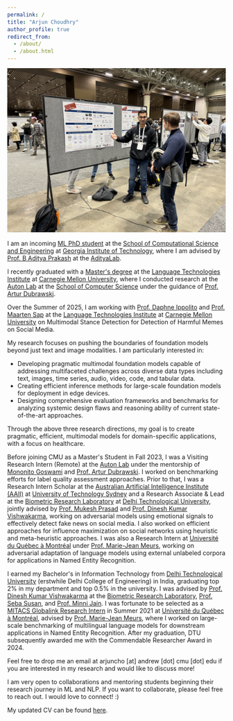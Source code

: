 ```yaml
---
permalink: /
title: "Arjun Choudhry"
author_profile: true
redirect_from: 
  - /about/
  - /about.html
---
```


<img src="../images/NeurIPS_Pic.jpg" 
     alt="Presenting AQuA and JoLT at NeurIPS 2023 at New Orleans" 
     title="NeurIPS 2023">

I am an incoming [ML PhD student](https://ml.gatech.edu/phd) at the [School of Computational Science and Engineering](https://cse.gatech.edu/) at [Georgia Institute of Technology](https://www.gatech.edu/), where I am advised by [Prof. B Aditya Prakash](https://faculty.cc.gatech.edu/~badityap/) at the [AdityaLab](https://adityalab.cc.gatech.edu/index.html).

I recently graduated with a [Master's degree](https://www.lti.cs.cmu.edu/people/students/choudhry-arjun.html) at the [Language Technologies Institute](https://www.lti.cs.cmu.edu/) at [Carnegie Mellon University](https://www.cmu.edu/), where I conducted research at the [Auton Lab](https://autonlab.org/) at the [School of Computer Science](https://www.cs.cmu.edu/) under the guidance of [Prof. Artur Dubrawski](https://www.ri.cmu.edu/ri-faculty/artur-w-dubrawski/).

Over the Summer of 2025, I am working with [Prof. Daphne Ippolito](https://www.daphnei.com/) and [Prof. Maarten Sap](https://maartensap.com/) at the [Language Technologies Institute](https://www.lti.cs.cmu.edu/) at [Carnegie Mellon University](https://www.cmu.edu/) on Multimodal Stance Detection for Detection of Harmful Memes on Social Media.

My research focuses on pushing the boundaries of foundation models beyond just text and image modalities. I am particularly interested in:

* Developing pragmatic multimodal foundation models capable of addressing multifaceted challenges across diverse data types including text, images, time series, audio, video, code, and tabular data. 
* Creating efficient inference methods for large-scale foundation models for deployment in edge devices.
* Designing comprehensive evaluation frameworks and benchmarks for analyzing systemic design flaws and reasoning ability of current state-of-the-art approaches.

Through the above three research directions, my goal is to create pragmatic, efficient, multimodal models for domain-specific applications, with a focus on healthcare.

Before joining CMU as a Master's Student in Fall 2023, I was a Visiting Research Intern (Remote) at the [Auton Lab](https://autonlab.org/) under the mentorship of [Mononito Goswami](https://mononitogoswami.github.io/) and [Prof. Artur Dubrawski](https://www.ri.cmu.edu/ri-faculty/artur-w-dubrawski/). I worked on benchmarking efforts for label quality assessment approaches. Prior to that, I was a Research Intern Scholar at the [Australian Artificial Intelligence Institute (AAII)](https://www.uts.edu.au/research/australian-artificial-intelligence-institute) at [University of Technology Sydney](https://www.uts.edu.au/) and a Research Associate & Lead at the [Biometric Research Laboratory](https://www.dtu.ac.in/Web/Departments/InformationTechnology/lab_and_infra/bml/index.php) at [Delhi Technological University](https://dtu.ac.in/), jointly advised by [Prof. Mukesh Prasad](https://profiles.uts.edu.au/Mukesh.Prasad/about) and [Prof. Dinesh Kumar Vishwakarma](https://sites.google.com/dtu.ac.in/dkv/home), working on adversarial models using emotional signals to effectively detect fake news on social media. I also worked on efficient approaches for influence maximization on social networks using heuristic and meta-heuristic approaches. I was also a Research Intern at [Université du Québec à Montréal](https://uqam.ca/) under [Prof. Marie-Jean Meurs](https://www.mjmrsc.com/index.html), working on adversarial adaptation of language models using external unlabeled corpora for applications in Named Entity Recognition.

I earned my Bachelor's in Information Technology from [Delhi Technological University](https://dtu.ac.in/) (erstwhile Delhi College of Engineering) in India, graduating top 2% in my department and top 0.5% in the university. I was advised by [Prof. Dinesh Kumar Vishwakarma](https://sites.google.com/dtu.ac.in/dkv/home) at the [Biometric Research Laboratory](https://www.dtu.ac.in/Web/Departments/InformationTechnology/lab_and_infra/bml/index.php), [Prof. Seba Susan](https://www.dtu.ac.in/Web/Departments/InformationTechnology/faculty/sebasusanrajan.php), and [Prof. Minni Jain](https://dtu.ac.in/modules/facilities/people/faculty/view.php?uname=minnijain). I was fortunate to be selected as a [MITACS Globalink Research Intern](https://www.mitacs.ca/our-programs/globalink-research-internship-students/) in Summer 2021 at [Université du Québec à Montréal](https://uqam.ca/), advised by [Prof. Marie-Jean Meurs](https://www.mjmrsc.com/index.html), where I worked on large-scale benchmarking of multilingual language models for downstream applications in Named Entity Recognition. After my graduation, DTU subsequently awarded me with the Commendable Researcher Award in 2024.

Feel free to drop me an email at arjuncho [at] andrew [dot] cmu [dot] edu if you are interested in my research and would like to discuss more!

I am very open to collaborations and mentoring students beginning their research journey in ML and NLP. If you want to collaborate, please feel free to reach out. I would love to connect! :)

My updated CV can be found [here](../Arjun_Choudhry_CV.pdf).